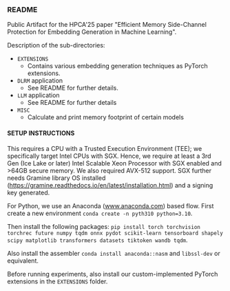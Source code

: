 
### README

Public Artifact for the HPCA'25 paper "Efficient Memory Side-Channel Protection for Embedding Generation in Machine Learning".

Description of the sub-directories:

* `EXTENSIONS`
  + Contains various embedding generation techniques as PyTorch extensions.
* `DLRM` application
  + See README for further details. 
* `LLM` application
  + See README for further details
* `MISC`
  + Calculate and print memory footprint of certain models



#### SETUP INSTRUCTIONS

This requires a CPU with a Trusted Execution Environment (TEE); we specifically target Intel CPUs with SGX. 
Hence, we require at least a 3rd Gen (Ice Lake or later) Intel Scalable Xeon Processor with SGX enabled and >64GB secure memory.
We also required AVX-512 support.
SGX further needs Gramine library OS installed (https://gramine.readthedocs.io/en/latest/installation.html) and a signing key generated.

For Python, we use an Anaconda (www.anaconda.com) based flow.
First create a new environment `conda create -n pyth310 python=3.10`.

Then install the following packages:
`pip install torch torchvision torchrec future numpy tqdm onnx pydot scikit-learn tensorboard shapely scipy matplotlib transformers datasets tiktoken wandb tqdm`.

Also install the assembler `conda install anaconda::nasm` and `libssl-dev` or equivalent.

Before running experiments, also install our custom-implemented PyTorch extensions in the `EXTENSIONS` folder.



